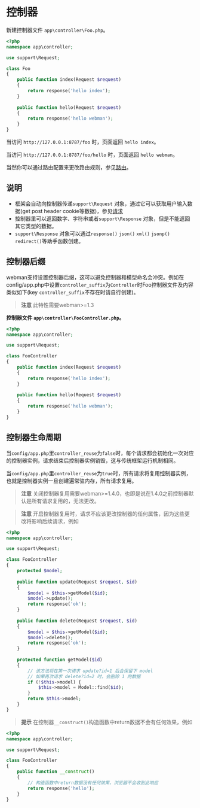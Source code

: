 # 控制器


新建控制器文件 `app\controller\Foo.php`。

```php
<?php
namespace app\controller;

use support\Request;

class Foo
{
    public function index(Request $request)
    {
        return response('hello index');
    }
    
    public function hello(Request $request)
    {
        return response('hello webman');
    }
}
```

当访问 `http://127.0.0.1:8787/foo` 时，页面返回 `hello index`。

当访问 `http://127.0.0.1:8787/foo/hello` 时，页面返回 `hello webman`。

当然你可以通过路由配置来更改路由规则，参见[路由](route.md)。

## 说明
 - 框架会自动向控制器传递`support\Request` 对象，通过它可以获取用户输入数据(get post header cookie等数据)，参见[请求](request.md)
 - 控制器里可以返回数字、字符串或者`support\Response` 对象，但是不能返回其它类型的数据。
 - `support\Response` 对象可以通过`response()` `json()` `xml()` `jsonp()` `redirect()`等助手函数创建。
 

## 控制器后缀
webman支持设置控制器后缀，这可以避免控制器和模型命名会冲突。例如在config/app.php中设置`controller_suffix`为`Controller`时Foo控制器文件及内容类似如下(key `controller_suffix`不存在时请自行创建)。

> **注意**
> 此特性需要webman>=1.3

**控制器文件 `app\controller\FooController.php`。**

```php
<?php
namespace app\controller;

use support\Request;

class FooController
{
    public function index(Request $request)
    {
        return response('hello index');
    }
    
    public function hello(Request $request)
    {
        return response('hello webman');
    }
}
```

## 控制器生命周期

当`config/app.php`里`controller_reuse`为`false`时，每个请求都会初始化一次对应的控制器实例，请求结束后控制器实例销毁，这与传统框架运行机制相同。

当`config/app.php`里`controller_reuse`为`true`时，所有请求将复用控制器实例，也就是控制器实例一旦创建遍常驻内存，所有请求复用。

> **注意**
> 关闭控制器复用需要webman>=1.4.0，也即是说在1.4.0之前控制器默认是所有请求复用的，无法更改。

> **注意**
> 开启控制器复用时，请求不应该更改控制器的任何属性，因为这些更改将影响后续请求，例如

```php
<?php
namespace app\controller;

use support\Request;

class FooController
{
    protected $model;
    
    public function update(Request $request, $id)
    {
        $model = $this->getModel($id);
        $model->update();
        return response('ok');
    }
    
    public function delete(Request $request, $id)
    {
        $model = $this->getModel($id);
        $model->delete();
        return response('ok');
    }
    
    protected function getModel($id)
    {
        // 该方法将在第一次请求 update?id=1 后会保留下 model
        // 如果再次请求 delete?id=2 时，会删除 1 的数据
        if (!$this->model) {
            $this->model = Model::find($id);
        }
        return $this->model;
    }
}
```

> **提示**
> 在控制器`__construct()`构造函数中return数据不会有任何效果，例如

```php
<?php
namespace app\controller;

use support\Request;

class FooController
{
    public function __construct()
    {
        // 构造函数中return数据没有任何效果，浏览器不会收到此响应
        return response('hello'); 
    }
}
```

